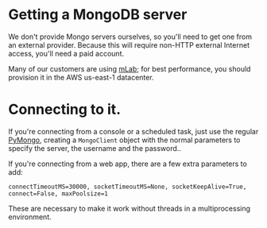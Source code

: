 <!--
.. title: Using MongoDB on PythonAnywhere
.. slug: MongoDB
.. date: 2018-04-06 18:35:28 UTC+01:00
.. tags:
.. category:
.. link:
.. description:
.. type: text
-->


# Getting a MongoDB server

We don't provide Mongo servers ourselves, so you'll need to get one from an
external provider.  Because this will require non-HTTP external Internet access,
you'll need a paid account.

Many of our customers are using [mLab](https://mlab.com/); for best performance,
you should provision it in the AWS us-east-1 datacenter.

# Connecting to it.

If you're connecting from a console or a scheduled task, just use the regular
[PyMongo](https://api.mongodb.com/python/current/), creating a `MongoClient`
object with the normal parameters
to specify the server, the username and the password..

If you're connecting from a web app, there are a few extra parameters to add:

    connectTimeoutMS=30000, socketTimeoutMS=None, socketKeepAlive=True, connect=False, maxPoolsize=1

These are necessary to make it work without threads in a multiprocessing environment.
